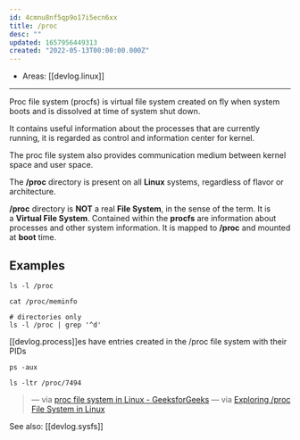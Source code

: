 ```yaml
---
id: 4cmnu8nf5qp9o17i5ecn6xx
title: /proc
desc: ""
updated: 1657956449313
created: "2022-05-13T00:00:00.000Z"
---
```


- Areas: [[devlog.linux]]

---

Proc file system (procfs) is virtual file system created on fly when system boots and is dissolved at time of system shut down.

It contains useful information about the processes that are currently running, it is regarded as control and information center for kernel.

The proc file system also provides communication medium between kernel space and user space.

The **/proc** directory is present on all **Linux** systems, regardless of flavor or architecture.

**/proc** directory is **NOT** a real **File System**, in the sense of the term. It is a **Virtual File System**. Contained within the **procfs** are information about processes and other system information. It is mapped to **/proc** and mounted at **boot** time.

## Examples

```
ls -l /proc
```

```
cat /proc/meminfo
```

```
# directories only
ls -l /proc | grep '^d'
```

[[devlog.process]]es have entries created in the /proc file system with their PIDs

```
ps -aux
```

```
ls -ltr /proc/7494
```

> — via [proc file system in Linux - GeeksforGeeks](https://www.geeksforgeeks.org/proc-file-system-linux/)
> — via [Exploring /proc File System in Linux](https://www.tecmint.com/exploring-proc-file-system-in-linux/)

See also: [[devlog.sysfs]]